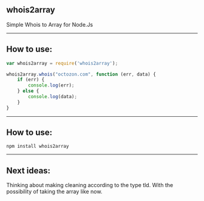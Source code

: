 ## whois2array
Simple Whois to Array for Node.Js

----
## How to use:

```javascript
var whois2array = require('whois2array');

whois2array.whois("octozon.com", function (err, data) {
    if (err) {
        console.log(err);
    } else {
        console.log(data);
    }
}
```

----
## How to use:
```
npm install whois2array
```

----
## Next ideas:
Thinking about making cleaning according to the type tld.
With the possibility of taking the array like now.
